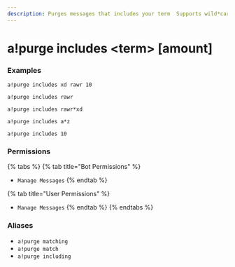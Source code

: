 ```yaml
---
description: Purges messages that includes your term  Supports wild*cards.
---
```


# a!purge includes &lt;term&gt; \[amount\]

### Examples

```text
a!purge includes xd rawr 10
```

```text
a!purge includes rawr
```

```text
a!purge includes rawr*xd
```

```text
a!purge includes a*z
```

```text
a!purge includes 10
```

### Permissions

{% tabs %}
{% tab title="Bot Permissions" %}
* `Manage Messages`
{% endtab %}

{% tab title="User Permissions" %}
* `Manage Messages`
{% endtab %}
{% endtabs %}

### Aliases

* `a!purge matching`
* `a!purge match`
* `a!purge including`

